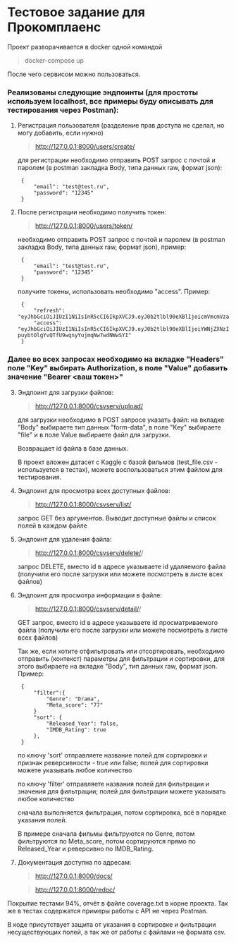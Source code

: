 # Тестовое задание для Прокомплаенс


Проект разворачивается в docker одной командой
> docker-compose up

После чего сервисом можно пользоваться.

### Реализованы следующие эндпоинты (для простоты используем localhost, все примеры буду описывать для тестирования через Postman):

1) Регистрация пользователя (разделение прав доступа не сделал, но могу добавить, если нужно)
    > http://127.0.0.1:8000/users/create/
    
    для регистрации необходимо отправить POST запрос c почтой и паролем (в postman закладка Body, типа данных raw, формат json):
    
        {
            "email": "test@test.ru",
            "password": "12345"
        }


2) После регистрации необходимо получить токен:
    > http://127.0.0.1:8000/users/token/

    необходимо отправить POST запрос c почтой и паролем (в postman закладка Body, типа данных raw, формат json), пример:

        {
            "email": "test@test.ru",
            "password": "12345"
        }

    получите токены, использовать необходимо "access". Пример:

        {
            "refresh": "eyJhbGciOiJIUzI1NiIsInR5cCI6IkpXVCJ9.eyJ0b2tlbl90eXBlIjoicmVmcmVzaCIsImV4cCI6MTY5NTkxMDgxNywiaWF0IjoxNjk0MTgyODE3LCJqdGkiOiIxMTg1NDkwYTk2NDc0NzgxOWNjY2Q1Y2QyZjEwMDg2NiIsInVzZXJfaWQiOjF9.14YxjDgJsVvKwAlH_5M32AMHr0G_zfCHlhIqcP17cZI",
            "access": "eyJhbGciOiJIUzI1NiIsInR5cCI6IkpXVCJ9.eyJ0b2tlbl90eXBlIjoiYWNjZXNzIiwiZXhwIjoxNjk1MDQ2ODE3LCJpYXQiOjE2OTQxODI4MTcsImp0aSI6IjRmYzk4MmVlYThlNjQwYmM5ZGIwYTk5OGY2ZTI5N2YyIiwidXNlcl9pZCI6MX0.SrJpFh6-puybtOlgYvQTfU9wqnyYujmqNw7wdNWwSYI"
        }

### Далее во всех запросах необходимо на вкладке "Headers" поле "Key" выбирать Authorization, в поле "Value" добавить значение "Bearer <ваш токен>"


3) Эндпоинт для загрузки файлов:
    > http://127.0.0.1:8000/csvserv/upload/

    для загрузки необходимо в POST запросе указать файл: на вкладке "Body" выбираете тип данных "form-data", в поле "Key" выбираете "file" и в поле Value выбираете файл для загрузки.
    
    Возвращает id файла в базе данных.
    
    В проект вложен датасет с Kaggle с базой фильмов (test_file.csv - используется в тестах), можете воспользоваться этим файлом для тестирования.


4) Эндпоинт для просмотра всех доступных файлов: 
    > http://127.0.0.1:8000/csvserv/list/

    запрос GET без аргументов.
    Выводит доступные файлы и список полей в каждом файле


5) Эндпоинт для удаления файла:
    > http://127.0.0.1:8000/csvserv/delete/<id>/

    запрос DELETE, вместо id в адресе указываете id удаляемого файла (получили его после загрузки или можете посмотреть в листе всех файлов)


6) Эндпоинт для просмотра информации в файле:
    > http://127.0.0.1:8000/csvserv/detail/<id>/

    GET запрос, вместо id в адресе указываете id просматриваемого файла (получили его после загрузки или можете посмотреть в листе всех файлов)
    
    Так же, если хотите отфильтровать или отсортировать, необходимо отправить (контекст) параметры для фильтрации и сортировки, для этого выбираете на вкладке "Body", тип данных raw, формат json. Пример:

        {
            "filter":{
                "Genre": "Drama",
                "Meta_score": "77"
            }
            "sort": {
                "Released_Year": false,
                "IMDB_Rating": true
            },
        }

    по ключу 'sort' отправляете название полей для сортировки и признак реверсивности - true или false; полей для сортировки можете указывать любое количество
    
    по ключу 'filter' отправляете названия полей для фильтрации и значения для фильтрации; полей для фильтрации можете указывать любое количество
    
    сначала выполняется фильтрация, потом сортировка, всё в порядке указания полей.

    В примере сначала фильмы фильтруются по Genre, потом фильтруются по Meta_score, потом сортируются прямо по Released_Year и реверсивно по IMDB_Rating.


7) Документация доступна по адресам:
    > http://127.0.0.1:8000/docs/

    > http://127.0.0.1:8000/redoc/


Покрытие тестами 94%, отчёт в файле coverage.txt в корне проекта. Так же в тестах содержатся примеры работы с API не через Postman.

В коде присутствует защита от указания в сортировке и фильтрации несуществующих полей, а так же от работы с файлами не формата csv.